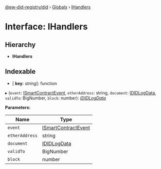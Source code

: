 [@ew-did-registry/did](../README.md) › [Globals](../globals.md) › [IHandlers](ihandlers.md)

# Interface: IHandlers

## Hierarchy

* **IHandlers**

## Indexable

* \[ **key**: *string*\]: function

▸ (`event`: [ISmartContractEvent](ismartcontractevent.md), `etherAddress`: string, `document`: [IDIDLogData](ididlogdata.md), `validTo`: BigNumber, `block`: number): *[IDIDLogData](ididlogdata.md)*

**Parameters:**

Name | Type |
------ | ------ |
`event` | [ISmartContractEvent](ismartcontractevent.md) |
`etherAddress` | string |
`document` | [IDIDLogData](ididlogdata.md) |
`validTo` | BigNumber |
`block` | number |
